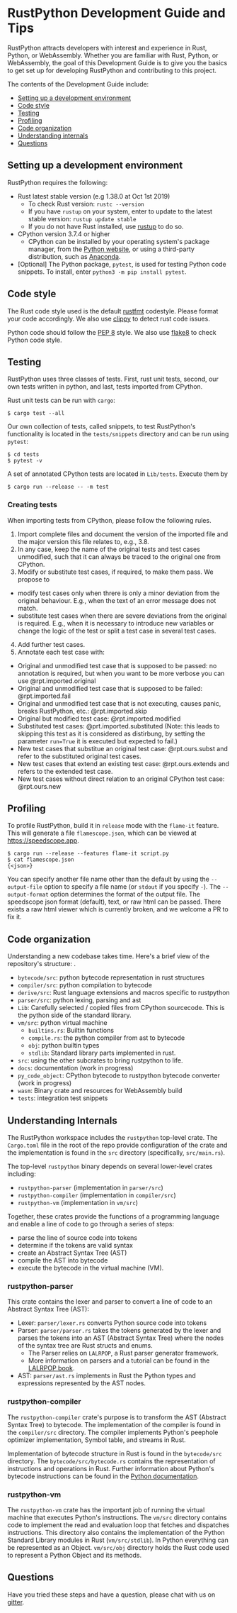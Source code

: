 # RustPython Development Guide and Tips

RustPython attracts developers with interest and experience in Rust, Python,
or WebAssembly. Whether you are familiar with Rust, Python, or 
WebAssembly, the goal of this Development Guide is to give you the basics to
get set up for developing RustPython and contributing to this project. 

The contents of the Development Guide include:

- [Setting up a development environment](#setting-up-a-development-environment)
- [Code style](#code-style)
- [Testing](#testing)
- [Profiling](#profiling)
- [Code organization](#code-organization)
- [Understanding internals](#understanding-internals)
- [Questions](#questions)

## Setting up a development environment

RustPython requires the following:

- Rust latest stable version (e.g 1.38.0 at Oct 1st 2019)
    - To check Rust version: `rustc --version` 
    - If you have `rustup` on your system, enter to update to the latest
      stable version: `rustup update stable`
    - If you do not have Rust installed, use [rustup](https://rustup.rs/) to
      do so.
- CPython version 3.7.4 or higher
    - CPython can be installed by your operating system's package manager,
      from the [Python website](https://www.python.org/downloads/), or
      using a third-party distribution, such as 
      [Anaconda](https://www.anaconda.com/distribution/).
- [Optional] The Python package, `pytest`, is used for testing Python code
  snippets. To install, enter `python3 -m pip install pytest`.

## Code style

The Rust code style used is the default
[rustfmt](https://github.com/rust-lang/rustfmt) codestyle. Please format your
code accordingly. We also use [clippy](https://github.com/rust-lang/rust-clippy)
to detect rust code issues. 

Python code should follow the 
[PEP 8](https://www.python.org/dev/peps/pep-0008/) style. We also use
[flake8](http://flake8.pycqa.org/en/latest/) to check Python code style.

## Testing

RustPython uses three classes of tests. First, rust unit tests, second, our 
own tests written in python, and last, tests imported from CPython. 

Rust unit tests can be run with `cargo`:

```shell
$ cargo test --all
```

Our own collection of tests, called snippets, to test RustPython's functionality is located
in the `tests/snippets` directory and can be run using `pytest`:

```shell
$ cd tests
$ pytest -v
```

A set of annotated CPython tests are located in `Lib/tests`. Execute them by

```shell
$ cargo run --release -- -m test
```


### Creating tests
When importing tests from CPython, please follow the following rules.
1. Import complete files and document the version of the imported file and the major version this file relates to, e.g., 3.8.
2. In any case, keep the name of the original tests and test cases unmodified, such that it can always be traced to the original one from CPython.
3. Modify or substitute test cases, if required, to make them pass. We propose to
 - modify test cases only when threre is only a minor deviation from the original behaviour. E.g., when the text of an error message does not match.
 - substitute test cases when there are severe deviations from the original is required. E.g., when it is necessary to introduce new variables or change the logic of the test or split a test case in several test cases.
4. Add further test cases.
5. Annotate each test case with:
 - Original and unmodified test case that is supposed to be passed: no annotation is required, but when you want to be more verbose you can use @rpt.imported.original
 - Original and unmodified test case that is supposed to be failed: @rpt.imported.fail
 - Original and unmodified test case that is not executing, causes panic, breaks RustPython, etc.: @rpt.imported.skip
 - Original but modified test case: @rpt.imported.modified
 - Substituted test cases: @prt.imported.substituted (Note: this leads to skipping this test as it is considered as distirbung, by setting the parameter `run=True` it is executed but expected to fail.)
 - New test cases that substitue an original test case: @rpt.ours.subst and refer to the substituted original test cases.
 - New test cases that extend an existing test case: @rpt.ours.extends and refers to the extended test case.
 - New test cases without direct relation to an original CPython test case: @rpt.ours.new
 


## Profiling

To profile RustPython, build it in `release` mode with the `flame-it` feature.
This will generate a file `flamescope.json`, which can be viewed at
https://speedscope.app.

```shell
$ cargo run --release --features flame-it script.py
$ cat flamescope.json
{<json>}
```

You can specify another file name other than the default by using the
`--output-file` option to specify a file name (or `stdout` if you specify `-`).
The `--output-format` option determines the format of the output file.
The speedscope json format (default), text, or raw html can be passed. There
exists a raw html viewer which is currently broken, and we welcome a PR to fix it.

## Code organization

Understanding a new codebase takes time. Here's a brief view of the
repository's structure:
.
- `bytecode/src`: python bytecode representation in rust structures
- `compiler/src`: python compilation to bytecode
- `derive/src`: Rust language extensions and macros specific to rustpython
- `parser/src`: python lexing, parsing and ast
- `Lib`: Carefully selected / copied files from CPython sourcecode. This is
   the python side of the standard library.
- `vm/src`: python virtual machine
  - `builtins.rs`: Builtin functions
  - `compile.rs`: the python compiler from ast to bytecode
  - `obj`: python builtin types
  - `stdlib`: Standard library parts implemented in rust.
- `src`: using the other subcrates to bring rustpython to life.
- `docs`: documentation (work in progress)
- `py_code_object`: CPython bytecode to rustpython bytecode converter (work in
  progress)
- `wasm`: Binary crate and resources for WebAssembly build
- `tests`: integration test snippets

## Understanding Internals

The RustPython workspace includes the `rustpython` top-level crate. The `Cargo.toml`
file in the root of the repo provide configuration of the crate and the
implementation is found in the `src` directory (specifically, 
`src/main.rs`).

The top-level `rustpython` binary depends on several lower-level crates including:

- `rustpython-parser` (implementation in `parser/src`)
- `rustpython-compiler` (implementation in `compiler/src`)
- `rustpython-vm` (implementation in `vm/src`)

Together, these crates provide the functions of a programming language and
enable a line of code to go through a series of steps:

- parse the line of source code into tokens
- determine if the tokens are valid syntax
- create an Abstract Syntax Tree (AST)
- compile the AST into bytecode
- execute the bytecode in the virtual machine (VM).

### rustpython-parser

This crate contains the lexer and parser to convert a line of code to
an Abstract Syntax Tree (AST):

- Lexer: `parser/lexer.rs` converts Python source code into tokens
- Parser: `parser/parser.rs` takes the tokens generated by the lexer and parses
  the tokens into an AST (Abstract Syntax Tree) where the nodes of the syntax
  tree are Rust structs and enums.
  - The Parser relies on `LALRPOP`, a Rust parser generator framework.
  - More information on parsers and a tutorial can be found in the 
    [LALRPOP book](https://lalrpop.github.io/lalrpop/README.html).
- AST: `parser/ast.rs` implements in Rust the Python types and expressions
  represented by the AST nodes.

### rustpython-compiler

The `rustpython-compiler` crate's purpose is to transform the AST (Abstract Syntax
Tree) to bytecode. The implementation of the compiler is found in the
`compiler/src` directory. The compiler implements Python's peephole optimizer
implementation, Symbol table, and streams in Rust.

Implementation of bytecode structure in Rust is found in the `bytecode/src`
directory. The `bytecode/src/bytecode.rs` contains the representation of
instructions and operations in Rust. Further information about Python's
bytecode instructions can be found in the
[Python documentation](https://docs.python.org/3/library/dis.html#bytecodes).

### rustpython-vm

The `rustpython-vm` crate has the important job of running the virtual machine that
executes Python's instructions. The `vm/src` directory contains code to
implement the read and evaluation loop that fetches and dispatches
instructions. This directory also contains the implementation of the
Python Standard Library modules in Rust (`vm/src/stdlib`). In Python
everything can be represented as an Object. `vm/src/obj` directory holds
the Rust code used to represent a Python Object and its methods.

## Questions

Have you tried these steps and have a question, please chat with us on
[gitter](https://gitter.im/rustpython/Lobby).

